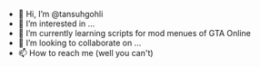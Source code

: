 - 👋 Hi, I’m @tansuhgohli
- 👀 I’m interested in ...
- 🌱 I’m currently learning scripts for mod menues of GTA Online
- 💞️ I’m looking to collaborate on ...
- 📫 How to reach me (well you can't)

<!---
tanshgohli/tanshgohli is a ✨ special ✨ repository because its `README.md` (this file) appears on your GitHub profile.
You can click the Preview link to take a look at your changes.
--->
